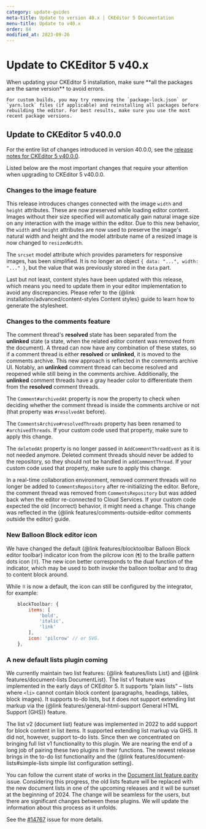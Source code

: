 ```yaml
---
category: update-guides
meta-title: Update to version 40.x | CKEditor 5 Documentation
menu-title: Update to v40.x
order: 84
modified_at: 2023-09-26
---
```


# Update to CKEditor&nbsp;5 v40.x

<info-box>
	When updating your CKEditor&nbsp;5 installation, make sure **all the packages are the same version** to avoid errors.

	For custom builds, you may try removing the `package-lock.json` or `yarn.lock` files (if applicable) and reinstalling all packages before rebuilding the editor. For best results, make sure you use the most recent package versions.
</info-box>

## Update to CKEditor&nbsp;5 v40.0.0

For the entire list of changes introduced in version 40.0.0, see the [release notes for CKEditor&nbsp;5 v40.0.0](https://github.com/ckeditor/ckeditor5/releases/tag/v40.0.0).

Listed below are the most important changes that require your attention when upgrading to CKEditor&nbsp;5 v40.0.0.

### Changes to the image feature

This release introduces changes connected with the image `width` and `height` attributes. These are now preserved while loading editor content. Images without their size specified will automatically gain natural image size on any interaction with the image within the editor. Due to this new behavior, the `width` and `height` attributes are now used to preserve the image's natural width and height and the model attribute name of a resized image is now changed to `resizedWidth`.

The `srcset` model attribute which provides parameters for responsive images, has been simplified. It is no longer an object `{ data: "...", width: "..." }`, but the value that was previously stored in the `data` part.

Last but not least, content styles have been updated with this release, which means you need to update them in your editor implementation to avoid any discrepancies. Please refer to the {@link installation/advanced/content-styles Content styles} guide to learn how to generate the stylesheet.

### Changes to the comments feature

The comment thread's **resolved** state has been separated from the **unlinked** state (a state, when the related editor content was removed from the document). A thread can now have any combination of these states, so if a comment thread is either **resolved** or **unlinked**, it is moved to the comments archive. This new approach is reflected in the comments archive UI. Notably, an **unlinked** comment thread can become resolved and reopened while still being in the comments archive. Additionally, the **unlinked** comment threads have a gray header color to differentiate them from the **resolved** comment threads.

The `Comment#archivedAt` property is now the property to check when deciding whether the comment thread is inside the comments archive or not (that property was `#resolvedAt` before).

The `CommentsArchive#resolvedThreads` property has been renamed to `#archivedThreads`. If your custom code used that property, make sure to apply this change.

The `deletedAt` property is no longer passed in `AddCommentThreadEvent` as it is not needed anymore. Deleted comment threads should never be added to the repository, so they should not be handled in `addCommentThread`. If your custom code used that property, make sure to apply this change.

In a real-time collaboration environment, removed comment threads will no longer be added to `CommentsRepository` after re-initializing the editor. Before, the comment thread was removed from `CommentsRepository` but was added back when the editor re-connected to Cloud Services. If your custom code expected the old (incorrect) behavior, it might need a change. This change was reflected in the {@link features/comments-outside-editor comments outside the editor} guide.

### New Balloon Block editor icon

We have changed the default {@link features/blocktoolbar Balloon Block editor toolbar} indicator icon from the pilcrow icon (`¶`) to the braille pattern dots icon (`⠿`). The new icon better corresponds to the dual function of the indicator, which may be used to both invoke the balloon toolbar and to drag to content block around.

While `⠿` is now a default, the icon can still be configured by the integrator, for example:

```js
	blockToolbar: {
		items: [
			'bold',
			'italic',
			'link'
		],
		icon: 'pilcrow' // or SVG.
	},
```

### A new default lists plugin coming

We currently maintain two list features: {@link features/lists List} and {@link features/document-lists DocumentList}. The list v1 feature was implemented in the early days of CKEditor 5. It supports “plain lists” &ndash; lists where `<li>` cannot contain block content (paragraphs, headings, tables, block images). It supports to-do lists, but it does not support extending list markup via the {@link features/general-html-support General HTML Support (GHS)} feature.

The list v2 (document list) feature was implemented in 2022 to add support for block content in list items. It supported extending list markup via GHS. It did not, however, support to-do lists. Since then we concentrated on bringing full list v1 functionality to this plugin. We are nearing the end of a long job of pairing these two plugins in their functions. The newest release brings in the to-do list functionality and the {@link features/document-lists#simple-lists simple list configuration setting}.

You can follow the current state of works in the [Document list feature parity](https://github.com/ckeditor/ckeditor5/issues/14632) issue. Considering this progress, the old lists feature will be replaced with the new document lists in one of the upcoming releases and it will be sunset at the beginning of 2024. The change will be seamless for the users, but there are significant changes between these plugins. We will update the information about this process as it unfolds.

See the [#14767](https://github.com/ckeditor/ckeditor5/issues/14767) issue for more details.
